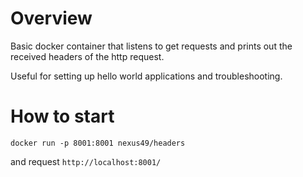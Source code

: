 # Overview

Basic docker container that listens to get requests and prints out the received headers of the http request.

Useful for setting up hello world applications and troubleshooting.

# How to start

`docker run -p 8001:8001 nexus49/headers` 

and request `http://localhost:8001/`
